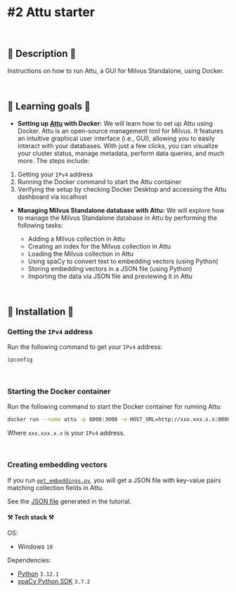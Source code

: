 # #2 Attu starter

<br>

## 📖 Description 📖

Instructions on how to run Attu, a GUI for Milvus Standalone, using Docker.

<br>

## 🧠 Learning goals 🧠

- **Setting up [Attu](https://milvus.io/docs/v2.1.x/attu.md) with Docker:** We will learn how to set up Attu using Docker. Attu is an open-source management tool for Milvus. It features an intuitive graphical user interface (i.e., GUI), allowing you to easily interact with your databases. With just a few clicks, you can visualize your cluster status, manage metadata, perform data queries, and much more. The steps include:

1. Getting your `IPv4` address
2. Running the Docker command to start the Attu container
3. Verifying the setup by checking Docker Desktop and accessing the Attu dashboard via localhost

- **Managing Milvus Standalone database with Attu:** We will explore how to manage the Milvus Standalone database in Attu by performing the following tasks:

    - Adding a Milvus collection in Attu
    - Creating an index for the Milvus collection in Attu
    - Loading the Milvus collection in Attu
    - Using spaCy to convert text to embedding vectors (using Python)
    - Storing embedding vectors in a JSON file (using Python)
    - Importing the data via JSON file and previewing it in Attu

<br>

## 🚀 Installation 🚀

### Getting the `IPv4` address

Run the following command to get your `IPv4` address:

```bash
ipconfig
```

<br>

### Starting the Docker container

Run the following command to start the Docker container for running Attu:

```bash
docker run --name attu -p 8000:3000 -e HOST_URL=http://xxx.xxx.x.x:8000 -e MILVUS_URL=http://xxx.xxx.x.x:19530 zilliz/attu:v2.3.6
```

Where `xxx.xxx.x.x` is your `IPv4` address.

<br>

### Creating embedding vectors

If you run [`get_embeddings.py`](https://github.com/rokbenko/ai-playground/blob/main/milvus-tutorials/2-Attu_starter/get_embeddings.py), you will get a JSON file with key-value pairs matching collection fields in Attu.

See the <a href="https://github.com/rokbenko/ai-playground/blob/main/milvus-tutorials/2-Attu_starter/dummy_data.json">JSON file</a> generated in the tutorial.

#### ⚒️ Tech stack ⚒️

OS:

- Windows `10`

Dependencies:

- [Python](https://www.python.org/) `3.12.1`
- [spaCy Python SDK](https://pypi.org/project/spacy/) `3.7.2`
